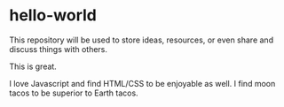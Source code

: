 # hello-world
This repository will be used to store ideas, resources, or even share and discuss things with others. 

This is great.

I love Javascript and find HTML/CSS to be enjoyable as well. I find moon tacos to be superior to Earth tacos.
